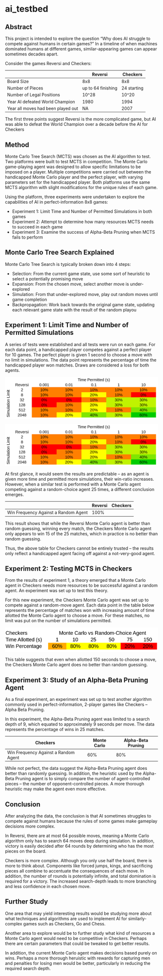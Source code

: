 # ai_testbed

## Abstract

This project is intended to explore the question “Why does AI struggle to compete against humans in certain games?” In a timeline of when machines dominated humans at different games, similar-appearing games can appear sometimes decades apart.

Consider the games Reversi and Checkers:

||Reversi|Checkers|
|---|---|---|
|Board Size|8x8|8x8|
|Number of Pieces|up to 64 finishing|24 starting|
|Number of Legal Positions|10^28|10^20|
|Year AI defeated World Champion|1980|1994|
|Year all moves had been played out|NA|2007|

The first three points suggest Reversi is the more complicated game, but AI was able to defeat the World Champion over a decade before the AI for Checkers

## Method

Monte Carlo Tree Search (MCTS) was chosen as the AI algorithm to test. Two platforms were built to test MCTS in competition. The Monte Carlo game-playing agent was designed to allow specific limitations to be imposed on a player. Multiple competitions were carried out between the handicapped Monte Carlo player and the perfect player, with varying parameters set for the handicapped player. Both platforms use the same MCTS algorithm with slight modifications for the unique rules of each game.

Using the platform, three experiments were undertaken to explore the capabilities of AI in perfect-information 8x8 games:

- Experiment 1: Limit Time and Number of Permitted Simulations in both games
- Experiment 2: Attempt to determine how many resources MCTS needs to succeed in each game
- Experiment 3: Examine the success of Alpha-Beta Pruning when MCTS fails to perform

## Monte Carlo Tree Search Explained

Monte Carlo Tree Search is typically broken down into 4 steps:

- Selection: From the current game state, use some sort of heuristic to select a potentially promising move
- Expansion: From the chosen move, select another move is under-explored
- Simulation: From that under-explored move, play out random moves until game completion
- Backpropagation: Work back towards the original game state, updating each relevant game state with the result of the random playou

## Experiment 1: Limit Time and Number of Permitted Simulations

A series of tests were established and all tests were run on each game. For each data point, a handicapped player competes against a perfect player for 10 games. The perfect player is given 1 second to choose a move with no limit in simulations. The data point represents the percentage of time the handicapped player won matches. Draws are considered a loss for both agents.

![Alt text](.images/ex_1_reversi_2.png?raw=true "Experiment 1: Reversi Results")

![Alt text](.images/ex_1_reversi_2.png?raw=true "Experiment 1: Checkers Results")

At first glance, it would seem the results are predictable – as an agent is given more time and permitted more simulations, their win-ratio increases.
However, when a similar test is performed with a Monte Carlo agent competing against a random-choice agent 25 times, a different conclusion emerges.

||Reversi|Checkers|
|---|---|---|
|Win Frequency Against a Random Agent|100%||60%|

This result shows that while the Reversi Monte Carlo agent is better than random guessing, winning every match, the Checkers Monte Carlo agent only appears to win 15 of the 25 matches, which in practice is no better than random guessing.

Thus, the above table for Checkers cannot be entirely trusted – the results only reflect a handicapped agent facing off against a not-very-good agent.

## Experiment 2: Testing MCTS in Checkers

From the results of experiment 1, a theory emerged that a Monte Carlo agent in Checkers needs more resources to be successful against a random agent. An experiment was set up to test this theory.

For this new experiment, the Checkers Monte Carlo agent was set up to compete against a random-move agent. Each data point in the table below represents the percentage of matches won with increasing amount of time allotted the Monte Carlo agent to choose a move. For these matches, no limit was put on the number of simulations permitted.

![Alt text](.images/ex_2_2.png?raw=true "Experiment 2: Checkers Monte Carlo vs Random Agent Results")

This table suggests that even when allotted 150 seconds to choose a move, the Checkers Monte Carlo agent does no better than random guessing.

## Experiment 3: Study of an Alpha-Beta Pruning Agent

As a final experiment, an experiment was set up to test another algorithm commonly used in perfect-information, 2-player games like Checkers – Alpha Beta Pruning.

In this experiment, the Alpha-Beta Pruning agent was limited to a search depth of 9, which equated to approximately 9 seconds per move. The data represents the percentage of wins in 25 matches.

|Checkers|Monte Carlo|Alpha-Beta Pruning|
|---|---|---|
|Win Frequency Against a Random Agent|60%|80%|

While not perfect, the data suggest the Alpha-Beta Pruning agent does better than randomly guessing. In addition, the heuristic used by the Alpha-Beta Pruning agent is to simply compare the number of agent-controlled pieces – the number of opponent-controlled pieces. A more thorough heuristic may make the agent even more effective.

## Conclusion

After analyzing the data, the conclusion is that AI sometimes struggles to compete against humans because the rules of some games make gameplay decisions more complex.

In Reversi, there are at most 64 possible moves, meaning a Monte Carlo algorithm only has to search 64 moves deep during simulation. In addition, victory is easily decided after 64 rounds by determining who has the most pieces on the board.

Checkers is more complex. Although you only use half the board, there is more to think about. Components like forced jumps, kings, and sacrificing pieces all combine to accentuate the consequences of each move. In addition, the number of rounds is potentially infinite, and total domination is required for a victory. The increased search-depth leads to more branching and less confidence in each chosen move.

## Further Study

One area that may yield interesting results would be studying more about what techniques and algorithms are used to implement AI for similarly-complex games such as Checkers, Go and Chess.

Another area to explore would be to further study what kind of resources a Monte Carlo agent would need to be competitive in Checkers. Perhaps there are certain parameters that could be tweaked to get better results.

In addition, the current Monte Carlo agent makes decisions based purely on wins. Perhaps a more thorough heruistic with rewards for capturing men and penalties for losing men would be better, particularly in reducing the required search depth.